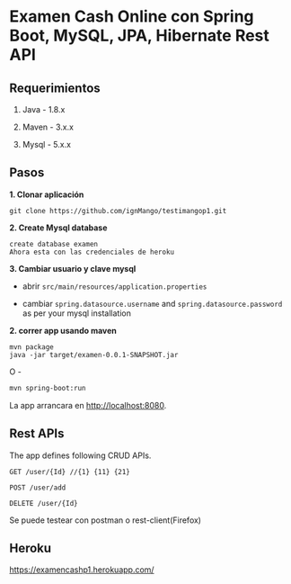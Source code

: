 # Examen Cash Online con Spring Boot, MySQL, JPA, Hibernate Rest API 

## Requerimientos

1. Java - 1.8.x

2. Maven - 3.x.x

3. Mysql - 5.x.x

## Pasos

**1. Clonar aplicación**

```
git clone https://github.com/ignMango/testimangop1.git
```

**2. Create Mysql database**

```
create database examen
Ahora esta con las credenciales de heroku
```

**3. Cambiar usuario y clave  mysql**

+ abrir `src/main/resources/application.properties`

+ cambiar `spring.datasource.username` and `spring.datasource.password` as per your mysql installation

**2. correr app usando maven**

```
mvn package
java -jar target/examen-0.0.1-SNAPSHOT.jar
```

O -

```bash
mvn spring-boot:run
```

La app arrancara en <http://localhost:8080>.

## Rest APIs

The app defines following CRUD APIs.

    
    GET /user/{Id} //{1} {11} {21}
    
    POST /user/add
    
    DELETE /user/{Id}

Se puede testear con postman o rest-client(Firefox)

## Heroku

<https://examencashp1.herokuapp.com/>
